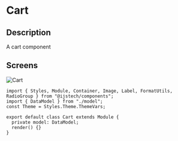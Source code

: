 # Cart

## Description
A cart component

## Screens

![Cart](designs/booking/samples/cart/screenshots/cart.png)

```typescript(source/home/index.tsx)
import { Styles, Module, Container, Image, Label, FormatUtils, RadioGroup } from "@ijstech/components";
import { DataModel } from "./model";
const Theme = Styles.Theme.ThemeVars;

export default class Cart extends Module {
  private model: DataModel;
  render() {}
}
```
